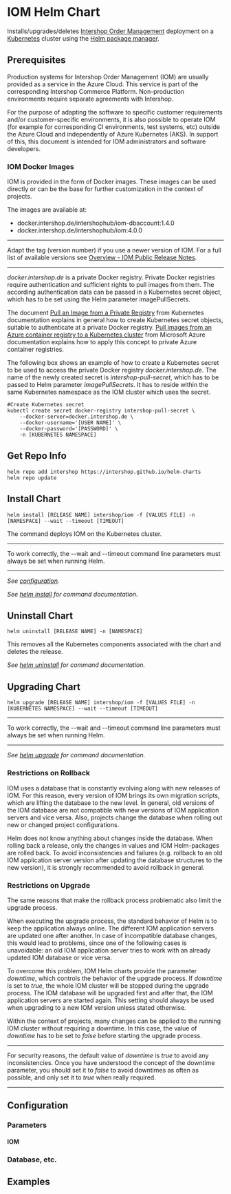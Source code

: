 # IOM Helm Chart

Installs/upgrades/deletes [Intershop Order Management](https://www.intershop.com/en/intershop-order-management) deployment on a [Kubernetes](https://kubernetes.io) cluster using the [Helm package manager](https://helm.sh).

## Prerequisites

Production systems for Intershop Order Management (IOM) are usually provided as a service in the Azure Cloud. This service is part of the corresponding Intershop Commerce Platform. Non-production environments require separate agreements with Intershop.

For the purpose of adapting the software to specific customer requirements and/or customer-specific environments, it is also possible to operate IOM (for example for corresponding CI environments, test systems, etc) outside the Azure Cloud and independently of Azure Kubernetes (AKS). In support of this, this document is intended for IOM administrators and software developers.

### IOM Docker Images

IOM is provided in the form of Docker images. These images can be used directly or can be the base for further customization in the context of projects.

The images are available at:

* docker.intershop.de/intershophub/iom-dbaccount:1.4.0
* docker.intershop.de/intershophub/iom:4.0.0

---

Adapt the tag (version number) if you use a newer version of IOM. For a full list of available versions see [Overview - IOM Public Release Notes](TODO).

---

*docker.intershop.de* is a private Docker registry. Private Docker registries require authentication and sufficient rights to pull images from them. The according authentication data can be passed in a Kubernetes secret object, which has to be set using the Helm parameter imagePullSecrets.

The document [Pull an Image from a Private Registry](https://kubernetes.io/docs/tasks/configure-pod-container/pull-image-private-registry/) from Kubernetes documentation explains in general how to create Kubernetes secret objects, suitable to authenticate at a private Docker registry. [Pull images from an Azure container registry to a Kubernetes cluster](https://docs.microsoft.com/en-us/azure/container-registry/container-registry-auth-kubernetes) from Microsoft Azure documentation explains how to apply this concept to private Azure container registries.

The following box shows an example of how to create a Kubernetes secret to be used to access the private Docker registry *docker.intershop.de*. The name of the newly created secret is *intershop-pull-secret*, which has to be passed to Helm parameter *imagePullSecrets*. It has to reside within the same Kubernetes namespace as the IOM cluster which uses the secret.

    #Create Kubernetes secret
    kubectl create secret docker-registry intershop-pull-secret \
        --docker-server=docker.intershop.de \
        --docker-username='[USER NAME]' \
        --docker-password='[PASSWORD]' \
        -n [KUBERNETES NAMESPACE]

## Get Repo Info

    helm repo add intershop https://intershop.github.io/helm-charts
    helm repo update

## Install Chart

    helm install [RELEASE NAME] intershop/iom -f [VALUES FILE] -n [NAMESPACE] --wait --timeout [TIMEOUT]
    
The command deploys IOM on the Kubernetes cluster.

---

To work correctly, the --wait and --timeout command line parameters must always be set when running Helm.

---

*See [configuration](TODO).*

*See [helm install](https://helm.sh/docs/helm/helm_install/) for command documentation.*

## Uninstall Chart

    helm uninstall [RELEASE NAME] -n [NAMESPACE]

This removes all the Kubernetes components associated with the chart and deletes the release.

*See [helm uninstall](https://helm.sh/docs/helm/helm_uninstall/) for command documentation.*

## Upgrading Chart

    helm upgrade [RELEASE NAME] intershop/iom -f [VALUES FILE] -n [KUBERNETES NAMESPACE] --wait --timeout [TIMEOUT]

---

To work correctly, the --wait and --timeout command line parameters must always be set when running Helm.

---

*See [helm upgrade](https://helm.sh/docs/helm/helm_upgrade/) for command documentation.*

### Restrictions on Rollback

IOM uses a database that is constantly evolving along with new releases of IOM. For this reason, every version of IOM brings its own migration scripts, which are lifting the database to the new level. In general, old versions of the IOM database are not compatible with new versions of IOM application servers and vice versa. Also, projects change the database when rolling out new or changed project configurations.

Helm does not know anything about changes inside the database. When rolling back a release, only the changes in values and IOM Helm-packages are rolled back. To avoid inconsistencies and failures (e.g. rollback to an old IOM application server version after updating the database structures to the new version), it is strongly recommended to avoid rollback in general.

### Restrictions on Upgrade

The same reasons that make the rollback process problematic also limit the upgrade process.

When executing the upgrade process, the standard behavior of Helm is to keep the application always online. The different IOM application servers are updated one after another. In case of incompatible database changes, this would lead to problems, since one of the following cases is unavoidable: an old IOM application server tries to work with an already updated IOM database or vice versa.

To overcome this problem, IOM Helm charts provide the parameter *downtime*, which controls the behavior of the upgrade process. If *downtime* is set to *true*, the whole IOM cluster will be stopped during the upgrade process. The IOM database will be upgraded first and after that, the IOM application servers are started again. This setting should always be used when upgrading to a new IOM version unless stated otherwise.

Within the context of projects, many changes can be applied to the running IOM cluster without requiring a downtime. In this case, the value of *downtime* has to be set to *false* before starting the upgrade process.

---

For security reasons, the default value of *downtime* is *true* to avoid any inconsistencies. Once you have understood the concept of the downtime parameter, you should set it to *false* to avoid downtimes as often as possible, and only set it to *true* when really required.

---

## Configuration

### Parameters

#### IOM

### Database, etc.

## Examples
